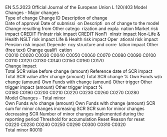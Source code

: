 EN  5.5.2023 Official Journal of the European Union L 120/403
 Model Changes - Major changes  
Type of 
change  Change 
ID  Description of change  
Date of 
approval  Date of 
submissi ­
on  Descripti ­
on of 
change to 
the 
model  Change 
resulting 
from  Other 
catego ­
rization 
and 
expla ­
nation  Market 
risk 
impact  CREDIT 
FinInstr 
risk 
impact  CREDIT 
NonFi ­
nInstr 
impact  Non-Life 
& Health 
NSLT risk 
impact  Life & 
Health 
risk 
impact  Oper ­
ational 
risk 
impact  Pension 
risk 
impact  Depende ­
ncy 
structure 
and 
corre ­
lation 
impact  Other 
(free text)  Change 
qualifi ­
cation  
C0010  C0020  C0030  C0040  C0050  C0060  C0070  C0080  C0090  C0100  C0110  C0120  C0130  C0140  C0150  C0160  C0170  
Change impact  
Total SCR 
value before 
change 
(amount)  Reference 
date of SCR 
impact  Total SCR value 
after change 
(amount)  Total SCR 
change %  Own Funds w/o 
change (amount)  Own Funds 
with change 
(amount)  Other trigger  Other trigger 
impact (amount)  Other trigger 
impact %  
C0180  C0190  C0200  C0210  C0220  C0230  C0260  C0270  C0280  
Model Changes - Total minor  
Own Funds w/o 
change (amount)  Own Funds with 
change (amount)  SCR sum for 
minor changes 
increasing SCR  SCR sum for 
minor changes 
decreasing SCR  Number of 
minor changes 
implemented 
during the 
reporting 
period  Threshold for 
accumulation  Reset  Reason for 
reset  
C0220  C0230  C0240  C0250  C0290  C0300  C0310  C0320  
Total minor  R0010